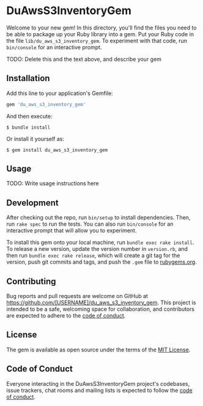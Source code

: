 # DuAwsS3InventoryGem

Welcome to your new gem! In this directory, you'll find the files you need to be able to package up your Ruby library into a gem. Put your Ruby code in the file `lib/du_aws_s3_inventory_gem`. To experiment with that code, run `bin/console` for an interactive prompt.

TODO: Delete this and the text above, and describe your gem

## Installation

Add this line to your application's Gemfile:

```ruby
gem 'du_aws_s3_inventory_gem'
```

And then execute:

    $ bundle install

Or install it yourself as:

    $ gem install du_aws_s3_inventory_gem

## Usage

TODO: Write usage instructions here

## Development

After checking out the repo, run `bin/setup` to install dependencies. Then, run `rake spec` to run the tests. You can also run `bin/console` for an interactive prompt that will allow you to experiment.

To install this gem onto your local machine, run `bundle exec rake install`. To release a new version, update the version number in `version.rb`, and then run `bundle exec rake release`, which will create a git tag for the version, push git commits and tags, and push the `.gem` file to [rubygems.org](https://rubygems.org).

## Contributing

Bug reports and pull requests are welcome on GitHub at https://github.com/[USERNAME]/du_aws_s3_inventory_gem. This project is intended to be a safe, welcoming space for collaboration, and contributors are expected to adhere to the [code of conduct](https://github.com/[USERNAME]/du_aws_s3_inventory_gem/blob/master/CODE_OF_CONDUCT.md).


## License

The gem is available as open source under the terms of the [MIT License](https://opensource.org/licenses/MIT).

## Code of Conduct

Everyone interacting in the DuAwsS3InventoryGem project's codebases, issue trackers, chat rooms and mailing lists is expected to follow the [code of conduct](https://github.com/[USERNAME]/du_aws_s3_inventory_gem/blob/master/CODE_OF_CONDUCT.md).
